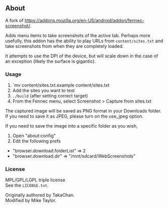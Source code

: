 ## About

A fork of https://addons.mozilla.org/en-US/android/addon/fennec-screenshot/.

Adds menu items to take screenshots of the active tab. Perhaps more usefully, this addon has the ability to play URLs from `content/sites.txt` and take screenshots from when they are completely loaded.

It attempts to use the DPI of the device, but will scale down in the case of an exception (likely the surface is gigantic).

### Usage

1. `mv content/sites.txt.example content/sites.txt
2. Add the sites you want to test
3. `./build` (after setting correct target)
4. From the Fennec menu, select Screenshot > Capture from sites.txt

The captured image will be saved as PNG format in your Downloads folder.  
If you need to save it as JPEG, please turn on the use_jpeg option.  

If you need to save the image into a specific folder as you wish,  

1. Open "about:config"
2. Edit the following prefs

 * "browser.download.folderList" => 2
 * "browser.download.dir" => "/mnt/sdcard/WebScreenshots"


### License
MPL/GPL/LGPL triple license  
See the `LICENSE.txt`.

Originally authored by TakaChan.  
Modified by Mike Taylor.
